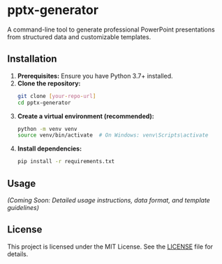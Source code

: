 # pptx-generator

A command-line tool to generate professional PowerPoint presentations from structured data and customizable templates.

## Installation

1.  **Prerequisites:** Ensure you have Python 3.7+ installed.
2.  **Clone the repository:**
    ```bash
    git clone [your-repo-url]
    cd pptx-generator
    ```
3.  **Create a virtual environment (recommended):**
    ```bash
    python -m venv venv
    source venv/bin/activate  # On Windows: venv\Scripts\activate
    ```
4.  **Install dependencies:**
    ```bash
    pip install -r requirements.txt
    ```

## Usage

*(Coming Soon: Detailed usage instructions, data format, and template guidelines)*

## License

This project is licensed under the MIT License. See the [LICENSE](LICENSE) file for details.